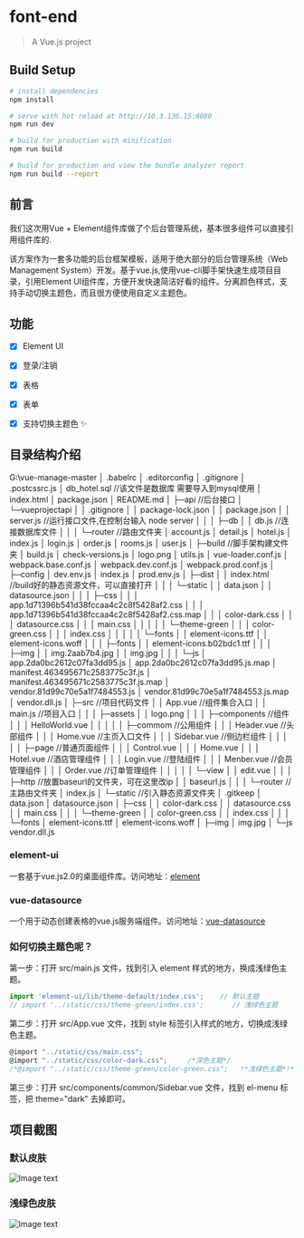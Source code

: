 # font-end

> A Vue.js project

## Build Setup

``` bash
# install dependencies
npm install

# serve with hot reload at http://10.3.136.15:8080
npm run dev

# build for production with minification
npm run build

# build for production and view the bundle analyzer report
npm run build --report
```
## 前言 ##
我们这次用Vue + Element组件库做了个后台管理系统，基本很多组件可以直接引用组件库的.

该方案作为一套多功能的后台框架模板，适用于绝大部分的后台管理系统（Web Management System）开发。基于vue.js,使用vue-cli脚手架快速生成项目目录，引用Element UI组件库，方便开发快速简洁好看的组件。分离颜色样式，支持手动切换主题色，而且很方便使用自定义主题色。

## 功能 ##
- [x] Element UI
- [x] 登录/注销
- [x] 表格
- [x] 表单
- [x] 支持切换主题色 :sparkles:




## 目录结构介绍 ##
G:\vue-manage-master
  │  .babelrc
  │  .editorconfig
  │  .gitignore
  │  .postcssrc.js
  │  db_hotel.sql                                        //该文件是数据库 需要导入到mysql使用
  │  index.html
  │  package.json
  │  README.md
  │
  ├─api                                                  //后台接口
  │  └─vueprojectapi
  │      │  .gitignore
  │      │  package-lock.json
  │      │  package.json
  │      │  server.js                                    //运行接口文件,在控制台输入 node server 
  │      │
  │      ├─db
  │      │      db.js                                    //连接数据库文件
  │      │
  │      └─router                                        //路由文件夹
  │              account.js
  │              detail.js
  │              hotel.js
  │              index.js
  │              login.js
  │              order.js
  │              rooms.js
  │              user.js
  │
  ├─build                                                //脚手架构建文件夹
  │      build.js
  │      check-versions.js
  │      logo.png
  │      utils.js
  │      vue-loader.conf.js
  │      webpack.base.conf.js
  │      webpack.dev.conf.js
  │      webpack.prod.conf.js
  │
  ├─config
  │      dev.env.js
  │      index.js
  │      prod.env.js
  │
  ├─dist
  │  │  index.html                                        //build好的静态资源文件，可以直接打开
  │  │
  │  └─static
  │      │  data.json
  │      │  datasource.json
  │      │
  │      ├─css
  │      │  │  app.1d71396b541d38fccaa4c2c8f5428af2.css
  │      │  │  app.1d71396b541d38fccaa4c2c8f5428af2.css.map
  │      │  │  color-dark.css
  │      │  │  datasource.css
  │      │  │  main.css
  │      │  │
  │      │  └─theme-green
  │      │      │  color-green.css
  │      │      │  index.css
  │      │      │
  │      │      └─fonts
  │      │              element-icons.ttf
  │      │              element-icons.woff
  │      │
  │      ├─fonts
  │      │      element-icons.b02bdc1.ttf
  │      │
  │      ├─img
  │      │      img.2aab7b4.jpg
  │      │      img.jpg
  │      │
  │      └─js
  │              app.2da0bc2612c07fa3dd95.js
  │              app.2da0bc2612c07fa3dd95.js.map
  │              manifest.463495671c2583775c3f.js
  │              manifest.463495671c2583775c3f.js.map
  │              vendor.81d99c70e5a1f7484553.js
  │              vendor.81d99c70e5a1f7484553.js.map
  │              vendor.dll.js
  │
  ├─src                                                     //项目代码文件
  │  │  App.vue                                             //组件集合入口
  │  │  main.js                                             //项目入口
  │  │
  │  ├─assets
  │  │      logo.png
  │  │
  │  ├─components                                           //组件
  │  │  │  HelloWorld.vue
  │  │  │
  │  │  ├─commom                                             //公用组件
  │  │  │      Header.vue                                    //头部组件
  │  │  │      Home.vue                                      //主页入口文件
  │  │  │      Sidebar.vue                                   //侧边栏组件
  │  │  │
  │  │  ├─page                                               //普通页面组件
  │  │  │      Control.vue
  │  │  │      Home.vue
  │  │  │      Hotel.vue                                     //酒店管理组件
  │  │  │      Login.vue                                     //登陆组件
  │  │  │      Menber.vue                                    //会员管理组件
  │  │  │      Order.vue                                     //订单管理组件
  │  │  │
  │  │  └─view
  │  │          edit.vue
  │  │
  │  ├─http                                                   //放置baseurl的文件夹，可在这里改ip
  │  │      baseurl.js
  │  │
  │  └─router                                                 //主路由文件夹
  │          index.js
  │
  └─static                                                    //引入静态资源文件夹
      │  .gitkeep
      │  data.json
      │  datasource.json
      │
      ├─css
      │  │  color-dark.css
      │  │  datasource.css
      │  │  main.css
      │  │
      │  └─theme-green
      │      │  color-green.css
      │      │  index.css
      │      │
      │      └─fonts
      │              element-icons.ttf
      │              element-icons.woff
      │
      ├─img
      │      img.jpg
      │
      └─js
              vendor.dll.js




### element-ui ###
一套基于vue.js2.0的桌面组件库。访问地址：[element](http://element.eleme.io/#/zh-CN/component/layout)

### vue-datasource ###
一个用于动态创建表格的vue.js服务端组件。访问地址：[vue-datasource](https://github.com/coderdiaz/vue-datasource)

### 如何切换主题色呢？ ###

第一步：打开 src/main.js 文件，找到引入 element 样式的地方，换成浅绿色主题。

```javascript
import 'element-ui/lib/theme-default/index.css';    // 默认主题
// import '../static/css/theme-green/index.css';       // 浅绿色主题
```

第二步：打开 src/App.vue 文件，找到 style 标签引入样式的地方，切换成浅绿色主题。

```javascript
@import "../static/css/main.css";
@import "../static/css/color-dark.css";     /*深色主题*/
/*@import "../static/css/theme-green/color-green.css";   !*浅绿色主题*!*/
```

第三步：打开 src/components/common/Sidebar.vue 文件，找到 el-menu 标签，把 theme="dark" 去掉即可。

## 项目截图 ##
### 默认皮肤 ###

![Image text](https://github.com/lin-xin/manage-system/raw/master/screenshots/wms1.png)

### 浅绿色皮肤 ###

![Image text](https://github.com/lin-xin/manage-system/raw/master/screenshots/wms2.png)
